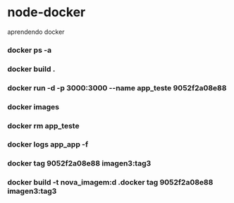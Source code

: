 # node-docker
aprendendo docker


### docker ps -a
### docker build .
### docker run -d -p 3000:3000 --name app_teste 9052f2a08e88
### docker images
### docker rm app_teste
### docker logs app_app -f
### docker tag 9052f2a08e88 imagen3:tag3
### docker build -t nova_imagem:d .docker tag 9052f2a08e88 imagen3:tag3
